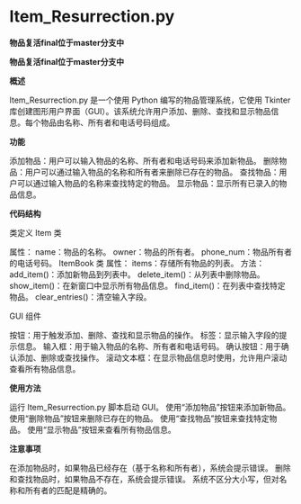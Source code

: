 # Item_Resurrection.py
**物品复活final位于master分支中**

**物品复活final位于master分支中**

**概述**

Item_Resurrection.py 是一个使用 Python 编写的物品管理系统，它使用 Tkinter 库创建图形用户界面（GUI）。该系统允许用户添加、删除、查找和显示物品信息。每个物品由名称、所有者和电话号码组成。

**功能**

添加物品：用户可以输入物品的名称、所有者和电话号码来添加新物品。
删除物品：用户可以通过输入物品的名称和所有者来删除已存在的物品。
查找物品：用户可以通过输入物品的名称来查找特定的物品。
显示物品：显示所有已录入的物品信息。

**代码结构**

类定义
Item 类

属性：
name：物品的名称。
owner：物品的所有者。
phone_num：物品所有者的电话号码。
ItemBook 类
属性：
items：存储所有物品的列表。
方法：
add_item()：添加新物品到列表中。
delete_item()：从列表中删除物品。
show_item()：在新窗口中显示所有物品信息。
find_item()：在列表中查找特定物品。
clear_entries()：清空输入字段。

GUI 组件

按钮：用于触发添加、删除、查找和显示物品的操作。
标签：显示输入字段的提示信息。
输入框：用于输入物品的名称、所有者和电话号码。
确认按钮：用于确认添加、删除或查找操作。
滚动文本框：在显示物品信息时使用，允许用户滚动查看所有物品信息。

**使用方法**

运行 Item_Resurrection.py 脚本启动 GUI。
使用“添加物品”按钮来添加新物品。
使用“删除物品”按钮来删除已存在的物品。
使用“查找物品”按钮来查找特定物品。
使用“显示物品”按钮来查看所有物品信息。

**注意事项**

在添加物品时，如果物品已经存在（基于名称和所有者），系统会提示错误。
删除和查找物品时，如果物品不存在，系统会提示错误。
系统不区分大小写，但对名称和所有者的匹配是精确的。

